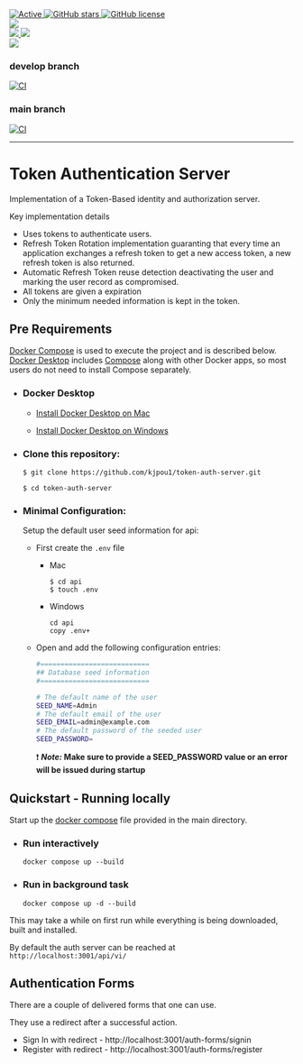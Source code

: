<div>
  <a href="">
    <img alt="Active" src="https://img.shields.io/badge/status-early%20development-orange?">
  </a>
  <a href="https://github.com/kjpou1/token-auth-server/stargazers">
    <img alt="GitHub stars" src="https://img.shields.io/github/stars/kjpou1/token-auth-server">
  </a>
  <a href="">
    <img alt="GitHub license" src="https://img.shields.io/github/license/kjpou1/token-auth-server" />
  </a>
  </br>
  <a href="https://deno.land">
    <img src="https://img.shields.io/badge/deno-1.17.1-green?logo=deno"/>
  </a>
  </br>
  <a href="https://deno.land/x/redis@v0.25.1">
    <img src="https://img.shields.io/badge/redis-0.25.1-green?logo=redis"/>
  </a>   
  <a href="https://deno.land/x/mongo@v0.29.0">
    <img src="https://img.shields.io/badge/MongoDB-0.29.0-green?logo=mongodb&logoColor=white"/>
  </a>
  </br>
  <a href="https://github.com/vuejs/vue">
    <img src="https://img.shields.io/badge/Vue.js-3-green?&logoColor=4FC08D"/>
  </a>  

</div>

### develop branch 
[![CI](https://github.com/kjpou1/token-auth-server/workflows/CI/badge.svg?branch=develop&event=push)](https://github.com/kjpou1/token-auth-server/actions/workflows/ci.yml)

### main branch 
[![CI](https://github.com/kjpou1/token-auth-server/workflows/CI/badge.svg?branch=main&event=push)](https://github.com/kjpou1/token-auth-server/actions/workflows/ci.yml)

---

# Token Authentication Server

Implementation of a Token-Based identity and authorization server.

Key implementation details
- Uses tokens to authenticate users.
- Refresh Token Rotation implementation guaranting that every time an application exchanges a refresh token to get a new access token, a new refresh token is also returned.
- Automatic Refresh Token reuse detection deactivating the user and marking the user record as compromised.
- All tokens are given a expiration
- Only the minimum needed information is kept in the token.

## Pre Requirements

[Docker Compose](https://docs.docker.com/compose/install/) is used to execute the project and is described below.  [Docker Desktop](https://docs.docker.com/desktop/) includes [Compose](https://docs.docker.com/compose/install/) along with other Docker apps, so most users do not need to install Compose separately. 

- ### Docker Desktop

  - [Install Docker Desktop on Mac](https://docs.docker.com/desktop/mac/install/)

  - [Install Docker Desktop on Windows](https://docs.docker.com/desktop/windows/install/)

- ### Clone this repository:

  ```
  $ git clone https://github.com/kjpou1/token-auth-server.git

  $ cd token-auth-server
  ```

- ### Minimal Configuration:
  Setup the default user seed information for api:

  - First create the `.env` file

    - Mac 
      ```
      $ cd api
      $ touch .env
      ```

    - Windows
      ```
      cd api
      copy .env+
      ```
  - Open and add the following configuration entries:

    ``` bash
    #===========================
    ## Database seed information
    #===========================

    # The default name of the user
    SEED_NAME=Admin
    # The default email of the user
    SEED_EMAIL=admin@example.com
    # The default password of the seeded user
    SEED_PASSWORD=
    ```
    :exclamation: <b><i>Note:</i> Make sure to provide a SEED_PASSWORD value or an error will be issued during startup</b> 




## Quickstart - Running locally

Start up the [docker compose](https://docs.docker.com/compose/install/) file provided in the main directory.

- ### Run interactively
  ```
  docker compose up --build
  ```

- ### Run in background task
  ```
  docker compose up -d --build
  ```

This may take a while on first run while everything is being downloaded, built and installed.

By default the auth server can be reached at `http://localhost:3001/api/vi/`

## Authentication Forms

There are a couple of delivered forms that one can use.

They use a redirect after a successful action.

- Sign In with redirect - http://localhost:3001/auth-forms/signin
- Register with redirect - http://localhost:3001/auth-forms/register
